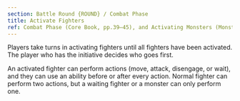 ```yaml
---
section: Battle Round {ROUND} / Combat Phase
title: Activate Fighters
ref: Combat Phase (Core Book, pp.39–45), and Activating Monsters (Monsters & Mercenaries, p.44)
---
```


Players take turns in activating fighters until all fighters have been activated. The player who has the initiative decides who goes first.

An activated fighter can perform actions (move, attack, disengage, or wait), and they can use an ability before or after every action. Normal fighter can perform two actions, but a waiting fighter or a monster can only perform one.
